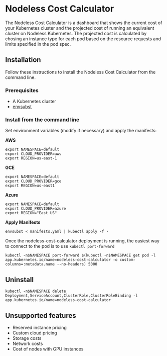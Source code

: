 # Nodeless Cost Calculator

The Nodeless Cost Calculator is a dashboard that shows the current cost of your Kubernetes cluster and the projected cost of running an equivalent cluster on Nodeless Kubernetes. The projected cost is calculated by chosing an instance type for each pod based on the resource requests and limits specified in the pod spec.

## Installation

Follow these instructions to install the Nodeless Cost Calculator from the command line.

### Prerequisites

- A Kubernetes cluster
- [envsubst](https://www.gnu.org/software/gettext/manual/html_node/envsubst-Invocation.html)

### Install from the command line

Set environment variables (modify if necessary) and apply the manifests:

**AWS**

    export NAMESPACE=default
    export CLOUD_PROVIDER=aws
    export REGION=us-east-1

**GCE**

    export NAMESPACE=default
    export CLOUD_PROVIDER=gce
    export REGION=us-east1

**Azure**

    export NAMESPACE=default
    export CLOUD_PROVIDER=azure
    export REGION="East US"

**Apply Manifests**

    envsubst < manifests.yaml | kubectl apply -f -

Once the nodeless-cost-calculator deployment is running, the easiest way to connect to the pod is to use `kubectl port-forward`

    kubectl -n$NAMESPACE port-forward $(kubectl -n$NAMESPACE get pod -l app.kubernetes.io/name=nodeless-cost-calculator -o custom-columns=:metadata.name --no-headers) 5000

## Uninstall

    kubectl -n$NAMESPACE delete Deployment,ServiceAccount,ClusterRole,ClusterRoleBinding -l app.kubernetes.io/name=nodeless-cost-calculator


## Unsupported features

* Reserved instance pricing
* Custom cloud pricing
* Storage costs
* Network costs
* Cost of nodes with GPU instances

